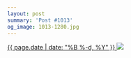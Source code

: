 ```yaml
---
layout: post
summary: 'Post #1013'
og_image: 1013-1280.jpg
---
```


<p>
 <time>
  <a href="/1013">
   {{ page.date | date: "%B %-d, %Y" }}
  </a>
 </time>
 <a href="/1013">
  <img sizes="(min-width: 700px) 50vw, calc(100vw - 2rem)" src="{{ site.assets_url }}/1013-640.jpg" srcset="{{ site.assets_url }}/1013-320.jpg 320w, {{ site.assets_url }}/1013-640.jpg 640w, {{ site.assets_url }}/1013-960.jpg 960w, {{ site.assets_url }}/1013-1280.jpg 1280w"/>
 </a>
</p>
